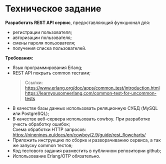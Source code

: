 # Техническое задание

**Разработать REST API сервис**, предоставляющий функционал для:
- регистрации пользователя;
- авторизации пользователя;
- смены пароля пользователя;
- получения списка пользователей.

**Требования:**
- Язык программирования Erlang;
- REST API покрыть common тестами;<br>
  >Ссылки: <br>
  >https://www.erlang.org/doc/apps/common_test/introduction.html<br>
  >https://learnyousomeerlang.com/common-test-for-uncommon-tests
- В качестве базы данных использовать реляционную СУБД (MySQL или PostgreSQL);
- В качестве веб-сервера использовать cowboy. При разработке учесть обработку ошибок;<br>
  Схема обработки HTTP запросов:<br>
  https://ninenines.eu/docs/en/cowboy/2.9/guide/rest_flowcharts/
- Приложить инструкцию по сборке и разворачиванию сервиса, а так же запуску common тестов;
- Код тестового задания разместить в публичном репозитории github;
- Использование Erlang/OTP обязательно.